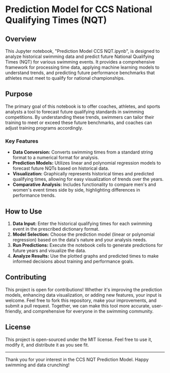 # Prediction Model for CCS National Qualifying Times (NQT)

## Overview

This Jupyter notebook, "Prediction Model CCS NQT.ipynb", is designed to analyze historical swimming data and predict future National Qualifying Times (NQT) for various swimming events. It provides a comprehensive framework for processing time data, applying machine learning models to understand trends, and predicting future performance benchmarks that athletes must meet to qualify for national championships.

## Purpose

The primary goal of this notebook is to offer coaches, athletes, and sports analysts a tool to forecast future qualifying standards in swimming competitions. By understanding these trends, swimmers can tailor their training to meet or exceed these future benchmarks, and coaches can adjust training programs accordingly.

### Key Features

- **Data Conversion:** Converts swimming times from a standard string format to a numerical format for analysis.
- **Prediction Models:** Utilizes linear and polynomial regression models to forecast future NQTs based on historical data.
- **Visualization:** Graphically represents historical times and predicted qualifying times, allowing for easy visualization of trends over the years.
- **Comparative Analysis:** Includes functionality to compare men's and women's event times side by side, highlighting differences in performance trends.

## How to Use

1. **Data Input:** Enter the historical qualifying times for each swimming event in the prescribed dictionary format.
2. **Model Selection:** Choose the prediction model (linear or polynomial regression) based on the data's nature and your analysis needs.
3. **Run Predictions:** Execute the notebook cells to generate predictions for future years and visualize the data.
4. **Analyze Results:** Use the plotted graphs and predicted times to make informed decisions about training and performance goals.

## Contributing

This project is open for contributions! Whether it's improving the prediction models, enhancing data visualization, or adding new features, your input is welcome. Feel free to fork this repository, make your improvements, and submit a pull request. Together, we can make this tool more accurate, user-friendly, and comprehensive for everyone in the swimming community.

## License

This project is open-sourced under the MIT license. Feel free to use it, modify it, and distribute it as you see fit.

---

Thank you for your interest in the CCS NQT Prediction Model. Happy swimming and data crunching!
